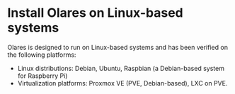 <script setup>
   import { ref, computed, onMounted } from 'vue'
   import installOlaresGeneralLinux from './install-olares-general-linux.md'
   import installOlaresRaspberryPi from './install-olares-raspberry-pi.md'
   import installOlaresPVE from './install-olares-pve.md'
   import installOlaresLXC from './install-olares-lxc.md'
   import { useData } from 'vitepress'

</script>
# Install Olares on Linux-based systems

Olares is designed to run on Linux-based systems and has been verified on the following platforms:
- Linux distributions: Debian, Ubuntu, Raspbian (a Debian-based system for Raspberry Pi)
- Virtualization platforms: Proxmox VE (PVE, Debian-based), LXC on PVE.

<tabs>
<template #General-Linux>
<installOlaresGeneralLinux/>
</template>
<template #PVE>
<installOlaresPVE/>
</template>
<template #LXC-on-PVE>
<installOlaresLXC/>
</template>
<template #Raspberry-Pi>
<installOlaresRaspberryPi/>
</template>
</tabs>